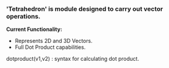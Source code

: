 ### 'Tetrahedron' is module designed to carry out vector operations.

**Current Functionality:**

- Represents 2D and 3D Vectors.
- Full Dot Product capabilities.

dotproduct(v1,v2)
: syntax for calculating dot product.


[^1]: Copyright [2022] Meet Kothari
